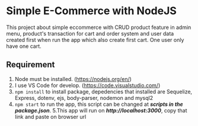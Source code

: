 # Simple E-Commerce with NodeJS

  This project about simple eccommerce with CRUD product feature in admin menu,
product's transaction for cart and order system
and user data created first when run the app which also create first cart.
One user only have one cart.

## Requirement
1. Node must be installed. (https://nodejs.org/en/)
2. I use VS Code for develop. (https://code.visualstudio.com/)
3. ```npm install``` to install package,
  depedencies that installed are Sequelize, Express, dotenv, ejs, body-parser, nodemon and mysql2
4. ```npm start``` to run the app,
  this script can be changed at ***scripts in the package.json***.
  5.This app will run on ***http://localhost:3000***, copy that link and paste on browser url
